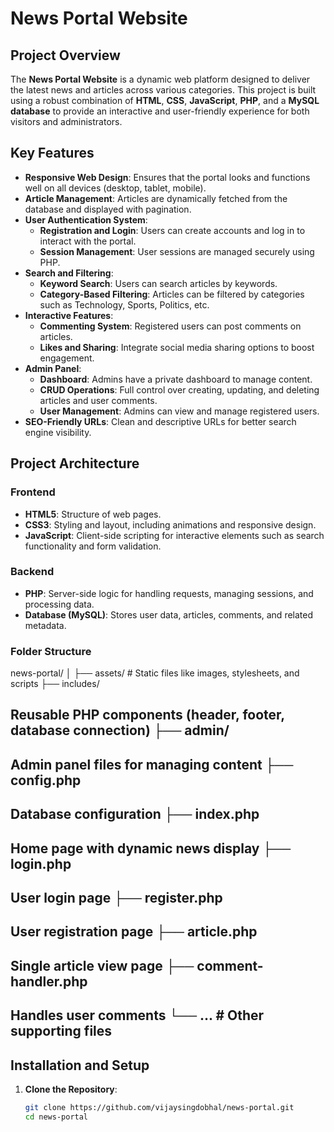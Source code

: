 # News Portal Website

## Project Overview
The **News Portal Website** is a dynamic web platform designed to deliver the latest news and articles across various categories. This project is built using a robust combination of **HTML**, **CSS**, **JavaScript**, **PHP**, and a **MySQL database** to provide an interactive and user-friendly experience for both visitors and administrators.

## Key Features
- **Responsive Web Design**: Ensures that the portal looks and functions well on all devices (desktop, tablet, mobile).
- **Article Management**: Articles are dynamically fetched from the database and displayed with pagination.
- **User Authentication System**:
  - **Registration and Login**: Users can create accounts and log in to interact with the portal.
  - **Session Management**: User sessions are managed securely using PHP.
- **Search and Filtering**:
  - **Keyword Search**: Users can search articles by keywords.
  - **Category-Based Filtering**: Articles can be filtered by categories such as Technology, Sports, Politics, etc.
- **Interactive Features**:
  - **Commenting System**: Registered users can post comments on articles.
  - **Likes and Sharing**: Integrate social media sharing options to boost engagement.
- **Admin Panel**:
  - **Dashboard**: Admins have a private dashboard to manage content.
  - **CRUD Operations**: Full control over creating, updating, and deleting articles and user comments.
  - **User Management**: Admins can view and manage registered users.
- **SEO-Friendly URLs**: Clean and descriptive URLs for better search engine visibility.

## Project Architecture
### Frontend
- **HTML5**: Structure of web pages.
- **CSS3**: Styling and layout, including animations and responsive design.
- **JavaScript**: Client-side scripting for interactive elements such as search functionality and form validation.

### Backend
- **PHP**: Server-side logic for handling requests, managing sessions, and processing data.
- **Database (MySQL)**: Stores user data, articles, comments, and related metadata.

### Folder Structure
news-portal/ │ ├── assets/ # Static files like images, stylesheets, and scripts ├── includes/ 
## Reusable PHP components (header, footer, database connection) ├── admin/ 
## Admin panel files for managing content ├── config.php
## Database configuration ├── index.php 
## Home page with dynamic news display ├── login.php
## User login page ├── register.php 
## User registration page ├── article.php 
## Single article view page ├── comment-handler.php
## Handles user comments └── ... # Other supporting files

## Installation and Setup
1. **Clone the Repository**:
   ```bash
   git clone https://github.com/vijaysingdobhal/news-portal.git
   cd news-portal
   

